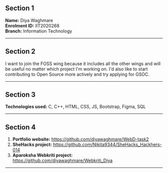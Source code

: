 ## Section 1 
**Name:** Diya Waghmare <br>
**Enrolment ID:** IIT2020268 <br>
**Branch:** Information Technology <br>
***
## Section 2
I want to join the FOSS wing because it includes all the other wings and will be useful no matter which project I'm working on. I'd also like to start contributing to Open Source more actively and try applying for GSOC.
***
## Section 3
**Technologies used:** C, C++, HTML, CSS, JS, Bootstrap, Figma, SQL
***
## Section 4
1. **Portfolio website:** https://github.com/diyawaghmare/WebD-task2
2. **SheHacks project:** https://github.com/Nikita9344/SheHacks_Hackhers-014
3. **Aparoksha Webkriti project:** https://github.com/diyawaghmare/Webkriti_Diya
***